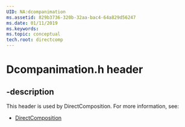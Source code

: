 ```yaml
---
UID: NA:dcompanimation
ms.assetid: 829b3736-320b-32aa-bac4-64a829d56247
ms.date: 01/11/2019
ms.keywords: 
ms.topic: conceptual
tech.root: directcomp
---
```


# Dcompanimation.h header


## -description


This header is used by DirectComposition. For more information, see:

- [DirectComposition](../_directcomp/index.md)

